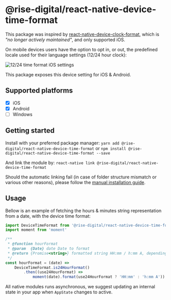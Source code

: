 
# @rise-digital/react-native-device-time-format

This package was inspired by [react-native-device-clock-format](https://github.com/brentvatne/react-native-device-clock-format), which is *"no longer actively maintained"*, and only supported iOS.

On mobile devices users have the option to opt in, or out, the predefined locale used for their language settings (12/24 hour clock):

![12/24 time format iOS settings](https://i.imgur.com/uLD3onD.jpg)

This package exposes this device setting for iOS & Android.

## Supported platforms

- [x] iOS
- [x] Android
- [ ] Windows

## Getting started

Install with your preferred package manager:
`yarn add @rise-digital/react-native-device-time-format`
or
`npm install @rise-digital/react-native-device-time-format --save`

And link the module by:
`react-native link @rise-digital/react-native-device-time-format`

Should the automatic linking fail (in case of folder structure mismatch or various other reasons), please follow the [manual installation guide](docs/MANUAL_INSTALLATION.md).

## Usage

Bellow is an example of fetching the hours & minutes string representation from a date, with the device time format:

```js
import DeviceTimeFormat from '@rise-digital/react-native-device-time-format'
import moment from 'moment'

/**
 * @function hourFormat
 * @param  {Date} date Date to format
 * @return {Promise<string>} formatted string HH:mm / h:mm A, depending on device setting
 */
const hourFormat = (date) =>
	DeviceTimeFormat.is24HourFormat()
		.then((use24HourFormat) =>
			moment(date).format(use24HourFormat ? 'HH:mm' : 'h:mm A'))
```

All native modules runs asynchronous, we suggest updating an internal state in your app when `AppState` changes to active.
